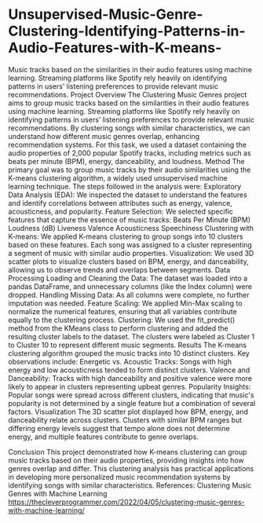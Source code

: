 # Unsupervised-Music-Genre-Clustering-Identifying-Patterns-in-Audio-Features-with-K-means-
Music tracks based on the similarities in their audio features using machine learning. Streaming platforms like Spotify rely heavily on identifying patterns in users’ listening preferences to provide relevant music recommendations. 
Project Overview
The Clustering Music Genres project aims to group music tracks based on the similarities in their audio features using machine learning. Streaming platforms like Spotify rely heavily on identifying patterns in users’ listening preferences to provide relevant music recommendations. By clustering songs with similar characteristics, we can understand how different music genres overlap, enhancing recommendation systems. For this task, we used a dataset containing the audio properties of 2,000 popular Spotify tracks, including metrics such as beats per minute (BPM), energy, danceability, and loudness.
Method
The primary goal was to group music tracks by their audio similarities using the K-means clustering algorithm, a widely used unsupervised machine learning technique. The steps followed in the analysis were:
Exploratory Data Analysis (EDA): We inspected the dataset to understand the features and identify correlations between attributes such as energy, valence, acousticness, and popularity.
Feature Selection: We selected specific features that capture the essence of music tracks:
Beats Per Minute (BPM)
Loudness (dB)
Liveness
Valence
Acousticness
Speechiness
Clustering with K-means:
We applied K-means clustering to group songs into 10 clusters based on these features.
Each song was assigned to a cluster representing a segment of music with similar audio properties.
Visualization: We used 3D scatter plots to visualize clusters based on BPM, energy, and danceability, allowing us to observe trends and overlaps between segments.
Data Processing
Loading and Cleaning the Data:
The dataset was loaded into a pandas DataFrame, and unnecessary columns (like the Index column) were dropped.
Handling Missing Data:
As all columns were complete, no further imputation was needed.
Feature Scaling:
We applied Min-Max scaling to normalize the numerical features, ensuring that all variables contribute equally to the clustering process.
Clustering:
We used the fit_predict() method from the KMeans class to perform clustering and added the resulting cluster labels to the dataset.
The clusters were labeled as Cluster 1 to Cluster 10 to represent different music segments.
Results
The K-means clustering algorithm grouped the music tracks into 10 distinct clusters. Key observations include:
Energetic vs. Acoustic Tracks:
Songs with high energy and low acousticness tended to form distinct clusters.
Valence and Danceability:
Tracks with high danceability and positive valence were more likely to appear in clusters representing upbeat genres.
Popularity Insights:
Popular songs were spread across different clusters, indicating that music's popularity is not determined by a single feature but a combination of several factors.
Visualization
The 3D scatter plot displayed how BPM, energy, and danceability relate across clusters. Clusters with similar BPM ranges but differing energy levels suggest that tempo alone does not determine energy, and multiple features contribute to genre overlaps.

Conclusion
This project demonstrated how K-means clustering can group music tracks based on their audio properties, providing insights into how genres overlap and differ. This clustering analysis has practical applications in developing more personalized music recommendation systems by identifying songs with similar characteristics.
References:
Clustering Music Genres with Machine Learning https://thecleverprogrammer.com/2022/04/05/clustering-music-genres-with-machine-learning/

